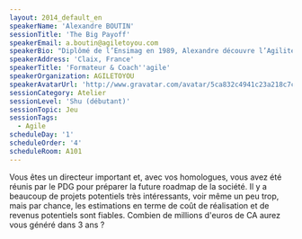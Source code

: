 ```yaml
---
layout: 2014_default_en
speakerName: 'Alexandre BOUTIN'
sessionTitle: 'The Big Payoff'
speakerEmail: a.boutin@agiletoyou.com
speakerBio: "Diplômé de l’Ensimag en 1989, Alexandre découvre l’Agilité en 2004 et prend en charge la promotion de l’Agilité en Europe, Asie et Inde pour Yahoo International de 2005 à 2009.\nDébut 2009, Alexandre décide de créer la société AGILETOYOU pour former et accompagner de nombreux clients désireux de devenir \"Agile\" (Orange, EDF, Total, Samse, BBC, HP, Schneider …) et depuis 2012, Alexandre déploie l'agilité en dehors de l'IT.\nAlexandre est de plus un orateur régulier des conférences nationales et est vice-président du CARA (Club Agile Rhône Alpes).\n"
speakerAddress: 'Claix, France'
speakerTitle: 'Formateur & Coach''agile'
speakerOrganization: AGILETOYOU
speakerAvatarUrl: 'http://www.gravatar.com/avatar/5ca832c4941c23a218c7c73210aafedb?size=200'
sessionCategory: Atelier
sessionLevel: 'Shu (débutant)'
sessionTopic: Jeu
sessionTags:
  - Agile
scheduleDay: '1'
scheduleOrder: '4'
scheduleRoom: A101
---
```


Vous êtes un directeur important et, avec vos homologues, vous avez été réunis par le PDG pour préparer la future roadmap de la société. Il y a beaucoup de projets potentiels très intéressants, voir même un peu trop, mais par chance, les estimations en terme de coût de réalisation et de revenus potentiels sont fiables. 
Combien de millions d'euros de CA aurez vous généré dans 3 ans ?

